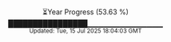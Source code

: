<p align="center">
⏳Year Progress (53.63 %)<br>
████████████████▁▁▁▁▁▁▁▁▁▁▁▁▁▁ <br>
<sub>Updated: Tue, 15 Jul 2025 18:04:03 GMT</sub>
</p>


